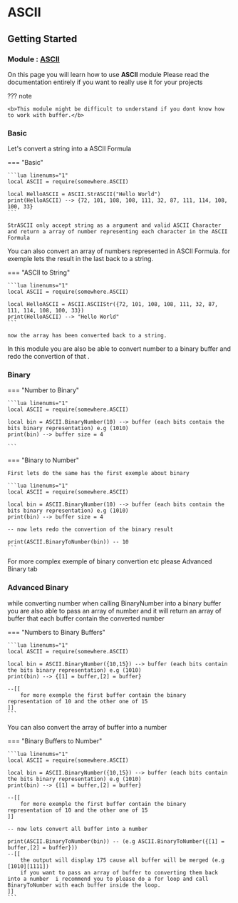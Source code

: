 # ASCII

## Getting Started

### Module : [ASCII](https://github.com/evxryyy/Modules/blob/main/ASCII/init.luau)

On this page you will learn how to use <b>ASCII</b> module
Please read the documentation entirely if you want to really use it for your projects

??? note

    <b>This module might be difficult to understand if you dont know how to work with buffer.</b>

### Basic

Let's convert a string into a ASCII Formula

=== "Basic"

    ```lua linenums="1"
    local ASCII = require(somewhere.ASCII)

    local HelloASCII = ASCII.StrASCII("Hello World")
    print(HelloASCII) --> {72, 101, 108, 108, 111, 32, 87, 111, 114, 108, 100, 33}
    ```

    StrASCII only accept string as a argument and valid ASCII Character and return a array of number representing each character in the ASCII Formula


You can also convert an array of numbers represented in ASCII Formula. for exemple lets the result in the last back to a string.

=== "ASCII to String"

    ```lua linenums="1"
    local ASCII = require(somewhere.ASCII)

    local HelloASCII = ASCII.ASCIIStr({72, 101, 108, 108, 111, 32, 87, 111, 114, 108, 100, 33})
    print(HelloASCII) --> "Hello World"
    ```

    now the array has been converted back to a string.


In this module you are also be able to convert number to a binary buffer and redo the convertion of that .

### Binary

    
=== "Number to Binary"

    ```lua linenums="1"
    local ASCII = require(somewhere.ASCII)

    local bin = ASCII.BinaryNumber(10) --> buffer (each bits contain the bits binary representation) e.g (1010)
    print(bin) --> buffer size = 4

    ```

=== "Binary to Number"

    First lets do the same has the first exemple about binary

    ```lua linenums="1"
    local ASCII = require(somewhere.ASCII)

    local bin = ASCII.BinaryNumber(10) --> buffer (each bits contain the bits binary representation) e.g (1010)
    print(bin) --> buffer size = 4

    -- now lets redo the convertion of the binary result

    print(ASCII.BinaryToNumber(bin)) -- 10
    ```

For more complex exemple of binary convertion etc please Advanced Binary tab

### Advanced Binary

while converting number when calling BinaryNumber into a binary buffer you are also able to pass an array of number and it will return an 
array of buffer that each buffer contain the converted number

=== "Numbers to Binary Buffers"

    ```lua linenums="1"
    local ASCII = require(somewhere.ASCII)

    local bin = ASCII.BinaryNumber({10,15}) --> buffer (each bits contain the bits binary representation) e.g (1010)
    print(bin) --> {[1] = buffer,[2] = buffer}

    --[[
        for more exemple the first buffer contain the binary representation of 10 and the other one of 15
    ]]
    ```


You can also convert the array of buffer into a number

=== "Binary Buffers to Number"

    ```lua linenums="1"
    local ASCII = require(somewhere.ASCII)

    local bin = ASCII.BinaryNumber({10,15}) --> buffer (each bits contain the bits binary representation) e.g (1010)
    print(bin) --> {[1] = buffer,[2] = buffer}

    --[[
        for more exemple the first buffer contain the binary representation of 10 and the other one of 15
    ]]

    -- now lets convert all buffer into a number

    print(ASCII.BinaryToNumber(bin)) -- (e.g ASCII.BinaryToNumber({[1] = buffer,[2] = buffer}))
    --[[
        the output will display 175 cause all buffer will be merged (e.g [1010][1111])
        if you want to pass an array of buffer to converting them back into a number  i recommend you to please do a for loop and call BinaryToNumber with each buffer inside the loop.
    ]]
    ```
